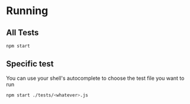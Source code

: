 # Running

## All Tests

```
npm start
```

## Specific test

You can use your shell's autocomplete to choose the test file you want to run

```bash
npm start ./tests/<whatever>.js
```

